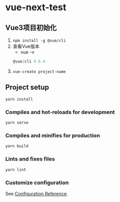 # vue-next-test
## Vue3项目初始化
1. `npm install -g @vue/cli`
2. 查看Vue版本
    * vue -v
    ```js
    @vue/cli 4.5.4
    ```
3. `vue-create project-name`

## Project setup
```
yarn install
```

### Compiles and hot-reloads for development
```
yarn serve
```

### Compiles and minifies for production
```
yarn build
```

### Lints and fixes files
```
yarn lint
```

### Customize configuration
See [Configuration Reference](https://cli.vuejs.org/config/).
